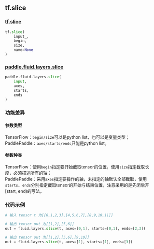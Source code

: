 
## tf.slice

### [tf.slice](https://www.tensorflow.org/api_docs/python/tf/slice)
``` python
tf.slice(
    input_,
    begin,
    size,
    name=None
)
```

### [paddle.fluid.layers.slice](http://paddlepaddle.org/documentation/docs/zh/1.2/api_cn/layers_cn.html#cn-api-fluid-layers-slice)
``` python
paddle.fluid.layers.slice(
    input, 
    axes, 
    starts, 
    ends
)
```

### 功能差异
#### 参数类型
TensorFlow：`begin/size`可以是python list，也可以是变量类型；  
PaddlePaddle：`axes/starts/ends`只能是python list。

#### 参数种类
TensorFlow：使用`begin`指定要开始截取tensor的位置，使用`size`指定截取长度，必须描述所有的轴；  
PaddlePaddle：采用`axes`指定要操作的轴，未指定的轴默认全部截取，使用`starts`、`ends`分别指定截取tensor的开始与结束位置，注意采用的是先闭后开[start, end)的写法。


### 代码示例
```python
# 输入 tensor t 为[[0,1,2,3],[4,5,6,7],[8,9,10,11]]

# 输出 tensor out 为[[1,2],[5,6]]
out = fluid.layers.slice(t, axes=[0,1], starts=[0,1], ends=[2,3])  

# 输出 tensor out 为[[1,2],[5,6],[9,10]]
out = fluid.layers.slice(t, axes=[1], starts=[1], ends=[3])
```
